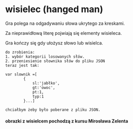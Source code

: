 # wisielec (hanged man)

Gra polega na odgadywaniu słowa ukrytego za kreskami.

Za nieprawidłową literę pojwiają się elementy wisieleca.

Gra kończy się gdy ułożysz słowo lub wisielca.
```
do zrobienia:
1. wybór kategorii losowanych słów.
2. przeniesienie słownika słów do pliku JSON
teraz jest tak:

var slownik =[
        {
            sl:'jabłko',
            gt:'owoc',
            pt:1,
            typ:1
        }...]

chciałbym żeby było poberane z pliku JSON.
```
#### obrazki z wisielcem pochodzą z kursu Mirosława Zelenta
